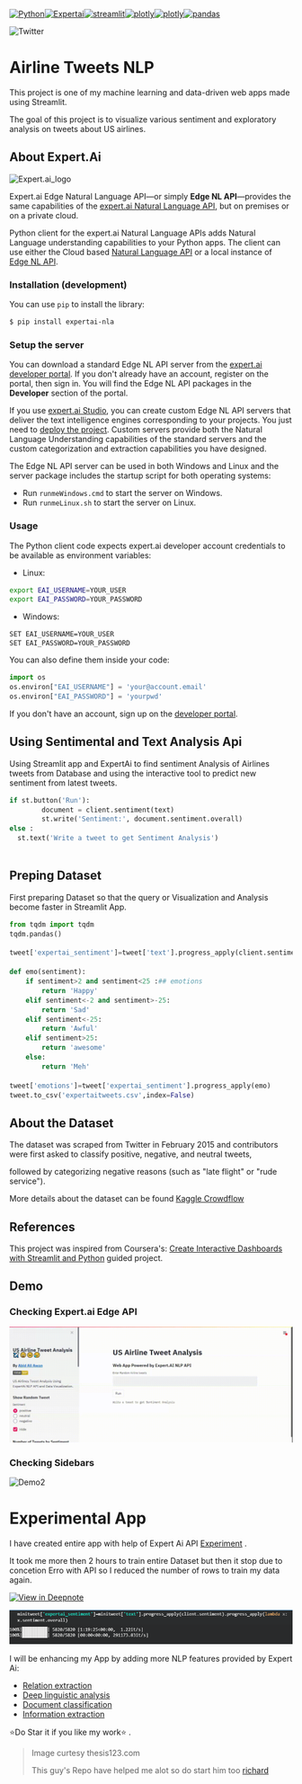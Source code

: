 [<img alt="Python" src="https://img.shields.io/badge/python-ffe666?logo=python&logoColor=Black&style=for-the-badge" />](https://www.python.org/)[<img alt="Expertai" src="https://img.shields.io/badge/ExpertAi.APi-3cb67c?logo=sonarlint&logoColor=white&style=for-the-badge" />](https://www.expert.ai/)[<img alt="streamlit" src="https://img.shields.io/badge/streamlit-ff004d?logo=streamlit&logoColor=white&style=for-the-badge" />](https://www.streamlit.io/)[<img alt="plotly" src="https://img.shields.io/badge/Webapp-9978ec?logo=heroku&logoColor=white&style=for-the-badge" />](https://airline-tweets-nlp.herokuapp.com/)[<img alt="plotly" src="https://img.shields.io/badge/plotly-666698?logo=gitter&logoColor=white&style=for-the-badge" />](https://plotly.com/)[<img alt="pandas" src="https://img.shields.io/badge/pandas-3c3eb6?logo=pandas&logoColor=white&style=for-the-badge" />](https://pandas.pydata.org/) 


![Twitter](http://www.thesis123.com/wp-content/uploads/2019/01/Sentiment-Analysis-Twitter.png)

# Airline Tweets NLP
This project is one of my machine learning and data-driven web apps made using Streamlit. 

The goal of this project is to visualize various sentiment and exploratory analysis on tweets about US airlines.



## About Expert.Ai

![Expert.ai_logo](https://d2ueix13hy5h3i.cloudfront.net/wp-content/uploads/2020/10/Expert.ai_logo.jpg)

Expert.ai Edge Natural Language API—or simply **Edge NL API**—provides the same capabilities of the [expert.ai Natural Language API](https://docs.expert.ai/nlapi/latest/), but on premises or on a private cloud.

Python client for the expert.ai Natural Language APIs adds Natural Language understanding capabilities to your Python apps. The client can use either the Cloud based [Natural Language API](https://docs.expert.ai/nlapi/latest/) or a local instance of [Edge NL API](https://docs.expert.ai/edgenlapi/latest/).

### Installation (development)

You can use `pip` to install the library:

```bash
$ pip install expertai-nla
```

### Setup the server

You can download a standard Edge NL API server from the [expert.ai developer portal](https://developer.expert.ai/).
If you don't already have an account, register on the portal, then sign in.
You will find the Edge NL API packages in the **Developer** section of the portal.

If you use [expert.ai Studio](https://docs.expert.ai/studio/latest/ide/), you can create custom Edge NL API servers that deliver the text intelligence engines corresponding to your projects.
You just need to [deploy the project](https://docs.expert.ai/studio/latest/ide/how-to/deploy/).
Custom servers provide both the Natural Language Understanding capabilities of the standard servers and the custom categorization and extraction capabilities you have designed.

The Edge NL API server can be used in both Windows and Linux and the server package includes the startup script for both operating systems:

- Run `runmeWindows.cmd` to start the server on Windows.
- Run `runmeLinux.sh` to start the server on Linux.

### Usage

The Python client code expects expert.ai developer account credentials to be available as environment variables:

- Linux:

```bash
export EAI_USERNAME=YOUR_USER
export EAI_PASSWORD=YOUR_PASSWORD
```

- Windows:

```shell
SET EAI_USERNAME=YOUR_USER
SET EAI_PASSWORD=YOUR_PASSWORD
```

You can also define them inside your code:

```python
import os
os.environ["EAI_USERNAME"] = 'your@account.email'
os.environ["EAI_PASSWORD"] = 'yourpwd'
```

If you don't have an account, sign up on the [developer portal](https://developer.expert.ai/).

## Using Sentimental and Text Analysis Api

Using Streamlit app and ExpertAi to find sentiment Analysis of Airlines tweets from Database and using the interactive tool to predict new sentiment from latest tweets. 

```python
if st.button('Run'):
        document = client.sentiment(text)
        st.write('Sentiment:', document.sentiment.overall)     
else :
  st.text('Write a tweet to get Sentiment Analysis')
        
```
## Preping Dataset
First preparing Dataset so that the query or Visualization and Analysis become faster in Streamlit App.

```python
from tqdm import tqdm
tqdm.pandas()

tweet['expertai_sentiment']=tweet['text'].progress_apply(client.sentiment).progress_apply(lambda x: x.sentiment.overall)

def emo(sentiment):
    if sentiment>2 and sentiment<25 :## emotions
        return 'Happy'
    elif sentiment<-2 and sentiment>-25:
        return 'Sad'
    elif sentiment<-25:
        return 'Awful'
    elif sentiment>25:
        return 'awesome'
    else:
        return 'Meh'

tweet['emotions']=tweet['expertai_sentiment'].progress_apply(emo)
tweet.to_csv('expertaitweets.csv',index=False)
```

## About the Dataset

The dataset was scraped from Twitter in February 2015 and contributors were first asked to classify positive, negative, and neutral tweets, 

followed by categorizing negative reasons (such as "late flight" or "rude service"). 

More details about the dataset can be found  [Kaggle Crowdflow](https://www.kaggle.com/crowdflower/twitter-airline-sentiment)



## References

This project was inspired from Coursera's: [Create Interactive Dashboards with Streamlit and Python](https://www.coursera.org/projects/interactive-dashboards-streamlit-python) guided project.

## Demo

### Checking Expert.ai Edge API

![Demo1](Demo/Demo1.gif)

### Checking Sidebars

![Demo2](Demo/Demo2.gif)



# Experimental App

I have created entire app with help of Expert Ai API [Experiment](https://gitlab.com/kingabzpro/Airline-Tweets-NLP/blob/main/experiment.py) .

It took me more then 2 hours to train entire Dataset but then it stop due to concetion Erro with API so I reduced the number of rows to train my data again.

[![View in Deepnote](https://deepnote.com/static/buttons/view-in-deepnote-white.svg)](https://deepnote.com/viewer/github/kingabzpro/NLP-Tweets-Web-App/blob/main/Expert.AI%20file/Dataprep.ipynb)

![image-20210215015624065](Demo/Demo3.png)

I will be enhancing my App by adding more NLP features provided by Expert Ai:

- [Relation extraction](https://docs.expert.ai/edgenlapi/latest/guide/relation-extraction/)
- [Deep linguistic analysis](https://docs.expert.ai/edgenlapi/latest/guide/linguistic-analysis/)
- [Document classification](https://docs.expert.ai/edgenlapi/latest/guide/classification/)
- [Information extraction](https://docs.expert.ai/edgenlapi/latest/guide/extraction/)

⭐Do Star it if you like my work⭐ .

> Image curtesy thesis123.com
>
> This guy's Repo have helped me alot so do start him too [richard](https://github.com/richardcsuwandi)
